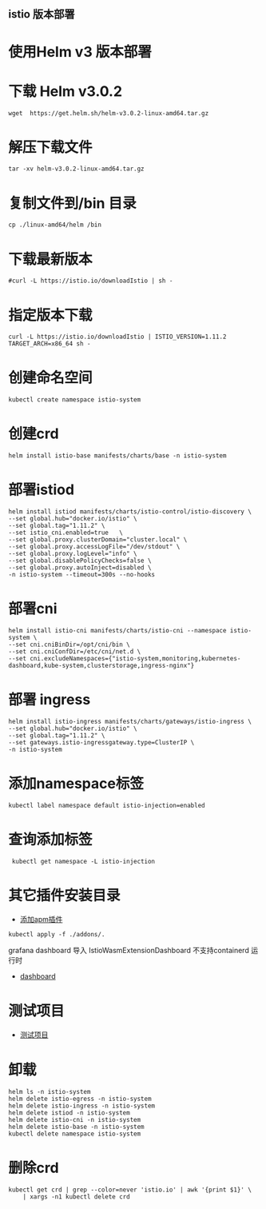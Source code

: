 ##  istio 版本部署

# 使用Helm v3 版本部署

# 下载 Helm v3.0.2 
```
wget  https://get.helm.sh/helm-v3.0.2-linux-amd64.tar.gz
```

# 解压下载文件

```
tar -xv helm-v3.0.2-linux-amd64.tar.gz
```

# 复制文件到/bin 目录

```
cp ./linux-amd64/helm /bin
```

# 下载最新版本
```
#curl -L https://istio.io/downloadIstio | sh -
```
# 指定版本下载
```
curl -L https://istio.io/downloadIstio | ISTIO_VERSION=1.11.2 TARGET_ARCH=x86_64 sh -
```
# 创建命名空间 
```
kubectl create namespace istio-system
```
# 创建crd
```
helm install istio-base manifests/charts/base -n istio-system
```
# 部署istiod
```
helm install istiod manifests/charts/istio-control/istio-discovery \
--set global.hub="docker.io/istio" \
--set global.tag="1.11.2" \
--set istio_cni.enabled=true   \
--set global.proxy.clusterDomain="cluster.local" \
--set global.proxy.accessLogFile="/dev/stdout" \
--set global.proxy.logLevel="info" \
--set global.disablePolicyChecks=false \
--set global.proxy.autoInject=disabled \
-n istio-system --timeout=300s --no-hooks 
```
# 部署cni
```
helm install istio-cni manifests/charts/istio-cni --namespace istio-system \
--set cni.cniBinDir=/opt/cni/bin \
--set cni.cniConfDir=/etc/cni/net.d \
--set cni.excludeNamespaces={"istio-system,monitoring,kubernetes-dashboard,kube-system,clusterstorage,ingress-nginx"}
```
# 部署 ingress
```
helm install istio-ingress manifests/charts/gateways/istio-ingress \
--set global.hub="docker.io/istio" \
--set global.tag="1.11.2" \
--set gateways.istio-ingressgateway.type=ClusterIP \
-n istio-system
```    
# 添加namespace标签
```
kubectl label namespace default istio-injection=enabled
```
# 查询添加标签
```
 kubectl get namespace -L istio-injection
 ```    
# 其它插件安装目录
* [添加apm插件](./addons)
```
kubectl apply -f ./addons/.
```
grafana dashboard 导入 IstioWasmExtensionDashboard 不支持containerd 运行时
* [dashboard](./addons/dashboard)
# 测试项目
* [测试项目](./test)
# 卸载 
```  
helm ls -n istio-system
helm delete istio-egress -n istio-system
helm delete istio-ingress -n istio-system
helm delete istiod -n istio-system
helm delete istio-cni -n istio-system
helm delete istio-base -n istio-system
kubectl delete namespace istio-system 
```   
# 删除crd
``` 
kubectl get crd | grep --color=never 'istio.io' | awk '{print $1}' \
    | xargs -n1 kubectl delete crd
```    